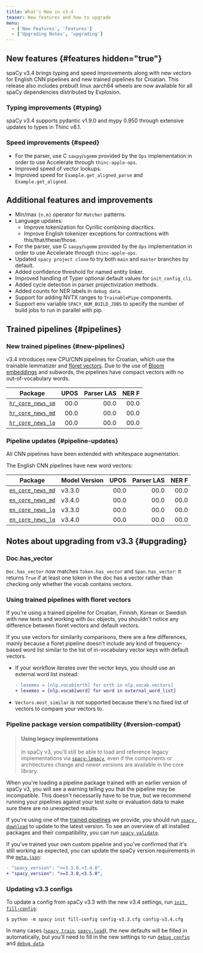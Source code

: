 ```yaml
---
title: What's New in v3.4
teaser: New features and how to upgrade
menu:
  - ['New Features', 'features']
  - ['Upgrading Notes', 'upgrading']
---
```


## New features {#features hidden="true"}

spaCy v3.4 brings typing and speed improvements along with new vectors for
English CNN pipelines and new trained pipelines for Croatian. This release also
includes prebuilt linux aarch64 wheels are now available for all spaCy
dependencies distributed by Explosion.

### Typing improvements {#typing}

spaCy v3.4 supports pydantic v1.9.0 and mypy 0.950 through extensive updates to
types in Thinc v8.1.

### Speed improvements {#speed}

- For the parser, use C `saxpy`/`sgemm` provided by the `Ops` implementation in
  order to use Accelerate through `thinc-apple-ops`.
- Improved speed of vector lookups.
- Improved speed for `Example.get_aligned_parse` and `Example.get_aligned`.

## Additional features and improvements

- Min/max `{n,m}` operator for `Matcher` patterns.
- Language updates:
  - Improve tokenization for Cyrillic combining diacritics.
  - Improve English tokenizer exceptions for contractions with
    this/that/these/those.
- For the parser, use C `saxpy`/`sgemm` provided by the `Ops` implementation in
  order to use Accelerate through `thinc-apple-ops`.
- Updated `spacy project clone` to try both `main` and `master` branches by
  default.
- Added confidence threshold for named entity linker.
- Improved handling of Typer optional default values for `init_config_cli`.
- Added cycle detection in parser projectivization methods.
- Added counts for NER labels in `debug data`.
- Support for adding NVTX ranges to `TrainablePipe` components.
- Support env variable `SPACY_NUM_BUILD_JOBS` to specify the number of build
  jobs to run in parallel with pip.

## Trained pipelines {#pipelines}

### New trained pipelines {#new-pipelines}

v3.4 introduces new CPU/CNN pipelines for Croatian, which use the trainable
lemmatizer and [floret vectors](https://github.com/explosion/floret). Due to the
use of [Bloom embeddings](https://explosion.ai/blog/bloom-embeddings) and
subwords, the pipelines have compact vectors with no out-of-vocabulary words.

| Package                                         | UPOS | Parser LAS | NER F |
| ----------------------------------------------- | ---: | ---------: | ----: |
| [`hr_core_news_sm`](/models/hr#hr_core_news_sm) | 00.0 |       00.0 |  00.0 |
| [`hr_core_news_md`](/models/hr#hr_core_news_md) | 00.0 |       00.0 |  00.0 |
| [`hr_core_news_lg`](/models/hr#hr_core_news_lg) | 00.0 |       00.0 |  00.0 |

### Pipeline updates {#pipeline-updates}

All CNN pipelines have been extended with whitespace augmentation.

The English CNN pipelines have new word vectors:

| Package                                         | Model Version | UPOS | Parser LAS | NER F |
| ----------------------------------------------- | ------------- | ---: | ---------: | ----: |
| [`en_core_news_md`](/models/en#en_core_news_md) | v3.3.0        | 00.0 |       00.0 |  00.0 |
| [`en_core_news_md`](/models/en#en_core_news_lg) | v3.4.0        | 00.0 |       00.0 |  00.0 |
| [`en_core_news_lg`](/models/en#en_core_news_md) | v3.3.0        | 00.0 |       00.0 |  00.0 |
| [`en_core_news_lg`](/models/en#en_core_news_lg) | v3.4.0        | 00.0 |       00.0 |  00.0 |

## Notes about upgrading from v3.3 {#upgrading}

### Doc.has_vector

`Doc.has_vector` now matches `Token.has_vector` and `Span.has_vector`: it
returns `True` if at least one token in the doc has a vector rather than
checking only whether the vocab contains vectors.

### Using trained pipelines with floret vectors

If you're using a trained pipeline for Croatian, Finnish, Korean or Swedish with
new texts and working with `Doc` objects, you shouldn't notice any difference
between floret vectors and default vectors.

If you use vectors for similarity comparisons, there are a few differences,
mainly because a floret pipeline doesn't include any kind of frequency-based
word list similar to the list of in-vocabulary vector keys with default vectors.

- If your workflow iterates over the vector keys, you should use an external
  word list instead:

  ```diff
  - lexemes = [nlp.vocab[orth] for orth in nlp.vocab.vectors]
  + lexemes = [nlp.vocab[word] for word in external_word_list]
  ```

- `Vectors.most_similar` is not supported because there's no fixed list of
  vectors to compare your vectors to.

### Pipeline package version compatibility {#version-compat}

> #### Using legacy implementations
>
> In spaCy v3, you'll still be able to load and reference legacy implementations
> via [`spacy-legacy`](https://github.com/explosion/spacy-legacy), even if the
> components or architectures change and newer versions are available in the
> core library.

When you're loading a pipeline package trained with an earlier version of spaCy
v3, you will see a warning telling you that the pipeline may be incompatible.
This doesn't necessarily have to be true, but we recommend running your
pipelines against your test suite or evaluation data to make sure there are no
unexpected results.

If you're using one of the [trained pipelines](/models) we provide, you should
run [`spacy download`](/api/cli#download) to update to the latest version. To
see an overview of all installed packages and their compatibility, you can run
[`spacy validate`](/api/cli#validate).

If you've trained your own custom pipeline and you've confirmed that it's still
working as expected, you can update the spaCy version requirements in the
[`meta.json`](/api/data-formats#meta):

```diff
- "spacy_version": ">=3.3.0,<3.4.0",
+ "spacy_version": ">=3.3.0,<3.5.0",
```

### Updating v3.3 configs

To update a config from spaCy v3.3 with the new v3.4 settings, run
[`init fill-config`](/api/cli#init-fill-config):

```cli
$ python -m spacy init fill-config config-v3.3.cfg config-v3.4.cfg
```

In many cases ([`spacy train`](/api/cli#train),
[`spacy.load`](/api/top-level#spacy.load)), the new defaults will be filled in
automatically, but you'll need to fill in the new settings to run
[`debug config`](/api/cli#debug) and [`debug data`](/api/cli#debug-data).
